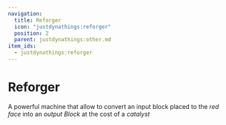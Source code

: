 ```yaml
---
navigation:
  title: Reforger
  icon: "justdynathings:reforger"
  position: 2
  parent: justdynathings:other.md
item_ids:
  - justdynathings:reforger
---
```


# Reforger

A powerful machine that allow to convert an input block placed to the _red face_ into an _output Block_ at the cost of a _catalyst_

<BlockImage id="justdynathings:reforger" p:facing="up" p:active="true" scale="4.0"/>

<Recipe id="justdynathings:reforger" />
